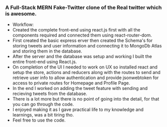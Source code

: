 ### A Full-Stack MERN Fake-Twitter clone of the Real twitter which is awesome.
- Workflow:
- Created the complete front-end using react.js first with all the components required and connected them using react-router-dom.
- First created the basic express erver then created the Schema's for storing tweets and user information and connecting it to MongoDb Atlas and storing them in the database.
- After the server and the database was setup and working I built the entire front-end using React.js.
- On completion of the UI I needed to work on UX so installed react and setup the store, actions and reducers along with the routes to send and retrieve user info to allow authentication and provide jsonwebtoken for access to private routes for Homepage and Profile Page.
- In the end I worked on adding the tweet feature with sending and recieving tweets from the database.
- There is a lot more but there is no point of going into the detail, for that you can go through the code.
- I enjoyed making it as I gave practical life to my knowledge and learnings, was a bit tiring tho.
- Feel free to use the code.

